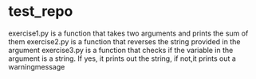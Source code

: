 # test_repo
exercise1.py is a function that takes two arguments and prints the sum of them
exercise2.py is a function that reverses the string provided in the argument
exercise3.py is a function that checks if the variable in the argument is a string. If yes, it prints out the string, if not,it prints out a warningmessage
